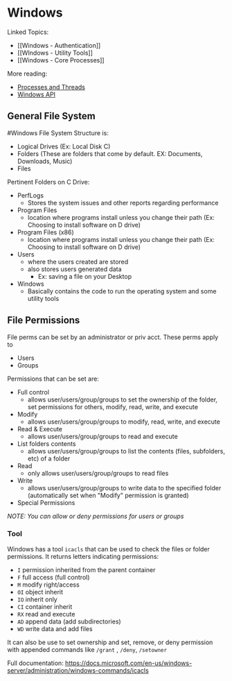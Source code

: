 # Windows

Linked Topics:
- [[Windows - Authentication]]
- [[WIndows - Utility Tools]]
- [[Windows - Core Processes]]

More reading:
- [Processes and Threads](https://docs.microsoft.com/en-us/windows/win32/procthread/about-processes-and-threads) 
- [Windows API](https://docs.microsoft.com/en-us/windows/win32/apiindex/windows-api-list)


## General File System
#Windows File System Structure is:
- Logical Drives (Ex: Local Disk C)
- Folders (These are folders that come by default. EX: Documents, Downloads, Music)
- Files

Pertinent Folders on C Drive:
- PerfLogs
	- Stores the system issues and other reports regarding performance
- Program Files
	- location where programs install unless you change their path (Ex: Choosing to install software on D drive)
- Program Files (x86)
	- location where programs install unless you change their path (Ex: Choosing to install software on D drive)
- Users
	- where the users created are stored
	- also stores users generated data
		- Ex: saving a file on your Desktop
- Windows
	- Basically contains the code to run the operating system and some utility tools

## File Permissions
File perms can be set by an administrator or priv acct. These perms apply to 
- Users
- Groups

Permissions that can be set are:
- Full control
	- allows user/users/group/groups to set the ownership of the folder, set permissions for others, modify, read, write, and execute
- Modify
	- allows user/users/group/groups to modify, read, write, and execute
- Read & Execute
	- allows user/users/group/groups to read and execute
- List folders contents
	- allows user/users/group/groups to list the contents (files, subfolders, etc) of a folder
- Read
	- only allows user/users/group/groups to read files
- Write
	- allows user/users/group/groups to write data to the specified folder (automatically set when "Modify" permission is granted)
- Special Permissions

*NOTE: You can allow or deny permissions for users or groups*

### Tool
Windows has a tool `icacls` that can be used to check the files or folder permissions. It returns letters indicating permissions:
- `I` permission inherited from the parent container
- `F` full access (full control)
- `M` modify right/access
- `OI` object inherit
- `IO` inherit only
- `CI` container inherit
- `RX` read and execute
- `AD` append data (add subdirectories)
- `WD` write data and add files

It can also be use to set ownership and set, remove, or deny permission
with appended commands like `/grant` , `/deny`, `/setowner`

Full documentation:
https://docs.microsoft.com/en-us/windows-server/administration/windows-commands/icacls




